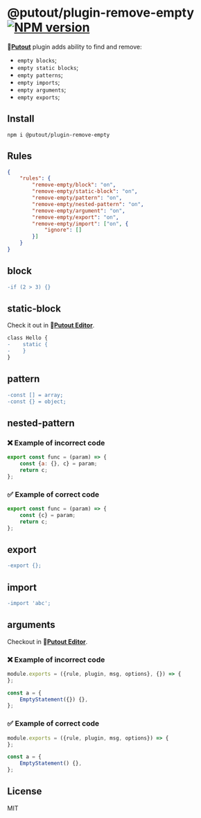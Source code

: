 # @putout/plugin-remove-empty [![NPM version][NPMIMGURL]][NPMURL]

[NPMIMGURL]: https://img.shields.io/npm/v/@putout/plugin-remove-empty.svg?style=flat&longCache=true
[NPMURL]: https://npmjs.org/package/@putout/plugin-remove-empty"npm"

🐊[**Putout**](https://github.com/coderaiser/putout) plugin adds ability to find and remove:

- `empty blocks`;
- `empty static blocks`;
- `empty patterns`;
- `empty imports`;
- `empty arguments`;
- `empty exports`;

## Install

```
npm i @putout/plugin-remove-empty
```

## Rules

```json
{
    "rules": {
        "remove-empty/block": "on",
        "remove-empty/static-block": "on",
        "remove-empty/pattern": "on",
        "remove-empty/nested-pattern": "on",
        "remove-empty/argument": "on",
        "remove-empty/export": "on",
        "remove-empty/import": ["on", {
            "ignore": []
        }]
    }
}
```

## block

```diff
-if (2 > 3) {}
```

## static-block

Check it out in 🐊[**Putout Editor**](https://putout.cloudcmd.io/#/gist/8d55df306ea7a3c74b494d37bd45f320/634cc2cf40fe7b691d969bb2bbfceecd1668b004).

```diff
class Hello {
-    static {
-    }
}
```

## pattern

```diff
-const [] = array;
-const {} = object;
```

## nested-pattern

### ❌ Example of incorrect code

```js
export const func = (param) => {
    const {a: {}, c} = param;
    return c;
};
```

### ✅ Example of correct code

```js
export const func = (param) => {
    const {c} = param;
    return c;
};
```

## export

```diff
-export {};
```

## import

```diff
-import 'abc';
```

## arguments

Checkout in 🐊[**Putout Editor**](https://putout.cloudcmd.io/#/gist/2e19524f26b2fb412dd04228cc4a42e1/71b0034c61c33d2f8957b84b4e83d3844aba4f34).

### ❌ Example of incorrect code

```js
module.exports = ({rule, plugin, msg, options}, {}) => {
};

const a = {
    EmptyStatement({}) {},
};
```

### ✅ Example of correct code

```js
module.exports = ({rule, plugin, msg, options}) => {
};

const a = {
    EmptyStatement() {},
};
```

## License

MIT
